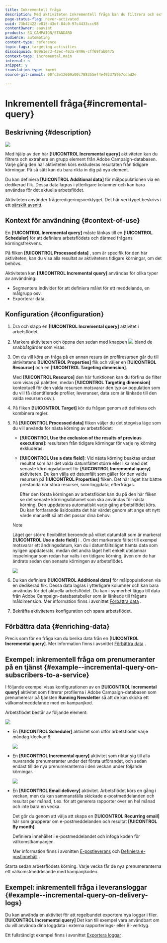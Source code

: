 ```yaml
---
title: Inkrementell fråga
description: Med aktiviteten Inkrementell fråga kan du filtrera och extrahera en population av element från Adobe Campaign-databasen.
page-status-flag: never-activated
uuid: 73b42422-e815-43ef-84c0-97c4433ccc98
contentOwner: sauviat
products: SG_CAMPAIGN/STANDARD
audience: automating
content-type: reference
topic-tags: targeting-activities
discoiquuid: 80961e73-42ec-463a-8496-cff69fab0475
context-tags: incremental,main
internal: n
snippet: y
translation-type: tm+mt
source-git-commit: 00fc2e12669a00c788355ef4e492375957cdad2e

---
```



# Inkrementell fråga{#incremental-query}

## Beskrivning {#description}

![](assets/incremental.png)

Med hjälp av den här **[!UICONTROL Incremental query]** aktiviteten kan du filtrera och extrahera en grupp element från Adobe Campaign-databasen. Varje gång den här aktiviteten körs exkluderas resultaten från tidigare körningar. På så sätt kan du bara rikta in dig på nya element.

Du kan definiera **[!UICONTROL Additional data]** för målpopulationen via en dedikerad flik. Dessa data lagras i ytterligare kolumner och kan bara användas för det aktuella arbetsflödet.

Aktiviteten använder frågeredigeringsverktyget. Det här verktyget beskrivs i ett [särskilt avsnitt](../../automating/using/editing-queries.md#about-query-editor).

## Kontext för användning {#context-of-use}

En **[!UICONTROL Incremental query]** måste länkas till en **[!UICONTROL Scheduler]** för att definiera arbetsflödets och därmed frågans körningsfrekvens.

På fliken **[!UICONTROL Processed data]** , som är specifik för den här aktiviteten, kan du visa alla resultat av aktivitetens tidigare körningar, om det behövs.

Aktiviteten kan **[!UICONTROL Incremental query]** användas för olika typer av användning:

* Segmentera individer för att definiera målet för ett meddelande, en målgrupp osv.
* Exporterar data.

## Konfiguration {#configuration}

1. Dra och släpp en **[!UICONTROL Incremental query]** aktivitet i arbetsflödet.
1. Markera aktiviteten och öppna den sedan med knappen ![](assets/edit_darkgrey-24px.png) bland de snabbåtgärder som visas.
1. Om du vill köra en fråga på en annan resurs än profilresursen går du till aktivitetens **[!UICONTROL Properties]** flik och väljer en **[!UICONTROL Resource]** och en **[!UICONTROL Targeting dimension]**.

   Med **[!UICONTROL Resource]** den här funktionen kan du förfina de filter som visas på paletten, medan **[!UICONTROL Targeting dimension]** kontextuell för den valda resursen motsvarar den typ av population som du vill få (identifierade profiler, leveranser, data som är länkade till den valda resursen osv.).

1. På fliken **[!UICONTROL Target]** kör du frågan genom att definiera och kombinera regler.
1. På **[!UICONTROL Processed data]** fliken väljer du det stegvisa läge som du vill använda för nästa körning av arbetsflödet:

   * **[!UICONTROL Use the exclusion of the results of previous executions]**: resultaten från tidigare körningar för varje ny körning exkluderas.
   * **[!UICONTROL Use a date field]**: Vid nästa körning beaktas endast resultat som har det valda datumfältet större eller lika med det senaste körningsdatumet för **[!UICONTROL Incremental query]** aktiviteten. Du kan välja ett datumfält som gäller för den valda resursen på **[!UICONTROL Properties]** fliken. Det här läget har bättre prestanda när stora resurser, som loggdata, efterfrågas.

      Efter den första körningen av arbetsflödet kan du på den här fliken se det senaste körningsdatumet som ska användas för nästa körning. Den uppdateras automatiskt varje gång arbetsflödet körs. Du kan fortfarande åsidosätta det här värdet genom att ange ett nytt värde manuellt så att det passar dina behov.
   >[!NOTE]
   >
   >Läget ger större flexibilitet beroende på vilket datumfält som är markerat **[!UICONTROL Use a date field]** i . Om det markerade fältet till exempel motsvarar ett ändringsdatum, kan du i datumfältsläget hämta data som nyligen uppdaterats, medan det andra läget helt enkelt utelämnar inspelningar som redan har valts i en tidigare körning, även om de har ändrats sedan den senaste körningen av arbetsflödet.

   ![](assets/incremental_query_usedatefield.png)

1. Du kan definiera **[!UICONTROL Additional data]** för målpopulationen via en dedikerad flik. Dessa data lagras i ytterligare kolumner och kan bara användas för det aktuella arbetsflödet. Du kan i synnerhet lägga till data från Adobe Campaign-databastabeller som är länkade till frågans måldimension. Mer information finns i avsnittet [Förbättra data](../../automating/using/query.md#enriching-data) .
1. Bekräfta aktivitetens konfiguration och spara arbetsflödet.

## Förbättra data {#enriching-data}

Precis som för en fråga kan du berika data från en **[!UICONTROL Incremental query]**. Mer information finns i avsnittet [Förbättra data](../../automating/using/query.md#enriching-data) .

## Exempel: inkrementell fråga om prenumeranter på en tjänst {#example--incremental-query-on-subscribers-to-a-service}

I följande exempel visas konfigurationen av en **[!UICONTROL Incremental query]** aktivitet som filtrerar profilerna i Adobe Campaign-databasen som prenumererar på tjänsten **Running Newsletter** så att de kan skicka ett välkomstmeddelande med en kampanjkod.

Arbetsflödet består av följande element:

![](assets/incremental_query_example1.png)

* En **[!UICONTROL Scheduler]** aktivitet som utför arbetsflödet varje måndag klockan 6.

   ![](assets/incremental_query_example2.png)

* En **[!UICONTROL Incremental query]** aktivitet som riktar sig till alla nuvarande prenumeranter under det första utförandet, och sedan endast till de nya prenumeranterna i den veckan under följande körningar.

   ![](assets/incremental_query_example3.png)

* En **[!UICONTROL Email delivery]** aktivitet. Arbetsflödet körs en gång i veckan, men du kan sammanställa skickade e-postmeddelanden och resultat per månad, t.ex. för att generera rapporter över en hel månad och inte bara en vecka.

   Det gör du genom att välja att skapa en **[!UICONTROL Recurring email]** här som grupperar om e-postmeddelanden och resultat **[!UICONTROL By month]**.

   Definiera innehållet i e-postmeddelandet och infoga koden för välkomstkampanjen.

   Mer information finns i avsnitten [E-postleverans](../../automating/using/email-delivery.md) och [Definiera e-postinnehåll](../../designing/using/personalization.md) .

Starta sedan arbetsflödets körning. Varje vecka får de nya prenumeranterna ett välkomstmeddelande med kampanjkoden.

## Exempel: inkrementell fråga i leveransloggar {#example--incremental-query-on-delivery-logs}

Du kan använda en aktivitet för att regelbundet exportera nya loggar i filer. **[!UICONTROL Incremental query]** Det kan till exempel vara användbart om du vill använda dina loggdata i externa rapporterings- eller BI-verktyg.

Ett fullständigt exempel finns i avsnittet [Exportera loggar](../../automating/using/exporting-logs.md) .
